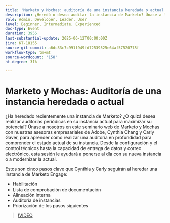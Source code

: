 ```yaml
---
title: 'Marketo y Mochas: auditoría de una instancia heredada o actual'
description: ¿Heredó o desea auditar la instancia de Marketo? Únase a los asesores de Adobe Cynthia Chang y Carly Gaver para conocer 5 pasos clave para auditar y optimizar su Marketo Engage.
role: Admin, Developer, Leader, User
level: Beginner, Intermediate, Experienced
doc-type: Event
duration: 3956
last-substantial-update: 2025-06-12T00:00:00Z
jira: KT-18155
source-git-commit: a6dc33c7c991f949fd72539525e64af57520778f
workflow-type: tm+mt
source-wordcount: '158'
ht-degree: 31%

---
```



# Marketo y Mochas: Auditoría de una instancia heredada o actual

¿Ha heredado recientemente una instancia de Marketo? ¿O quizá desea realizar auditorías periódicas en su instancia actual para maximizar su potencial? Únase a nosotros en este seminario web de Marketo y Mochas con nuestras asesoras empresariales de Adobe, Cynthia Chang y Carly Gaver, para aprender cómo realizar una auditoría en profundidad para comprender el estado actual de su instancia. Desde la configuración y el control técnicos hasta la capacidad de entrega de datos y correo electrónico, esta sesión le ayudará a ponerse al día con su nueva instancia o a modernizar la actual.

Estos son cinco pasos clave que Cynthia y Carly seguirán al heredar una instancia de Marketo Engage:

- Habilitación
- Lista de comprobación de documentación
- Alineación interna
- Auditoría de instancias
- Priorización de los pasos siguientes

>[!VIDEO](https://video.tv.adobe.com/v/3459034/?learn=on&enablevpops)
